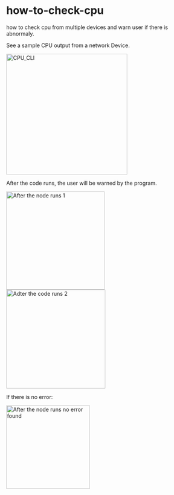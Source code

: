 # how-to-check-cpu
how to check cpu from multiple devices and warn user if there is abnormaly. 

See a sample CPU output from a network Device. 

<img width="320" alt="CPU_CLI" src="https://user-images.githubusercontent.com/94804863/163663564-45ed7cb0-7e30-4aa0-a732-ee8d1158e222.PNG">

After the code runs, the user will be warned by the program. 

<img width="260" alt="After the node runs 1" src="https://user-images.githubusercontent.com/94804863/163663590-a810b9ce-da35-4278-b0df-3b85681b76a9.PNG">

<img width="262" alt="Adter the code runs 2" src="https://user-images.githubusercontent.com/94804863/163663594-76195b95-d4ce-410e-b4a7-90a67db57f1b.PNG">

If there is no error: 

<img width="221" alt="After the node runs no error found" src="https://user-images.githubusercontent.com/94804863/163663614-dcf3ad8c-abff-47ba-81a4-4284564273e1.PNG">
